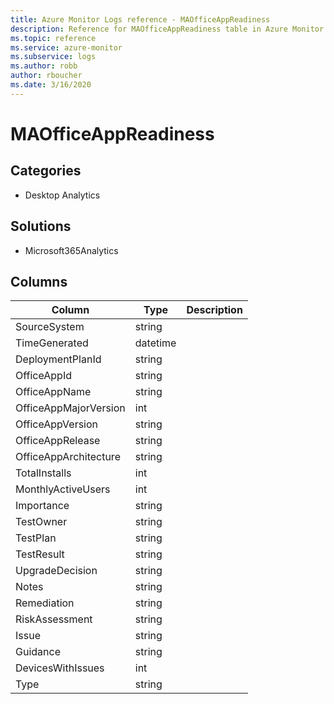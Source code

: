 ```yaml
---
title: Azure Monitor Logs reference - MAOfficeAppReadiness
description: Reference for MAOfficeAppReadiness table in Azure Monitor Logs.
ms.topic: reference
ms.service: azure-monitor
ms.subservice: logs
ms.author: robb
author: rboucher
ms.date: 3/16/2020
---
```


# MAOfficeAppReadiness

 

## Categories

- Desktop Analytics
## Solutions

- Microsoft365Analytics




## Columns

|Column|Type|Description|
|---|---|---|
|SourceSystem|string||
|TimeGenerated|datetime||
|DeploymentPlanId|string||
|OfficeAppId|string||
|OfficeAppName|string||
|OfficeAppMajorVersion|int||
|OfficeAppVersion|string||
|OfficeAppRelease|string||
|OfficeAppArchitecture|string||
|TotalInstalls|int||
|MonthlyActiveUsers|int||
|Importance|string||
|TestOwner|string||
|TestPlan|string||
|TestResult|string||
|UpgradeDecision|string||
|Notes|string||
|Remediation|string||
|RiskAssessment|string||
|Issue|string||
|Guidance|string||
|DevicesWithIssues|int||
|Type|string||
